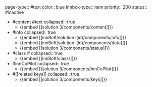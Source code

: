 page-type:: #text
color:: blue
innbok-type:: item
priority:: 200
status:: #inactive

- #content #text
  collapsed:: true
	- {{embed [[solution 3/components/content]]}}
- #info
  collapsed:: true
	- {{embed [[innBoK/solution-(id)/components/info]]}}
	- {{embed [[innBoK/solution-(id)/components/data]]}}
	- {{embed [[solution 3/components/status]]}}
- #class #
  collapsed:: true
	- {{embed [[innBoK/class/]]}}
- #innCoPilot
  collapsed:: true
	- {{embed [[solution 3/components/innCoPilot]]}}
- #[[related keys]]
  collapsed:: true
	- {{embed [[solution 3/components/keys]]}}


